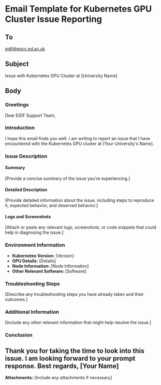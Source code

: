 # Email Template for Kubernetes GPU Cluster Issue Reporting
## To
eidf@epcc.ed.ac.uk
## Subject
Issue with Kubernetes GPU Cluster at [University Name]
## Body
### Greetings
Dear EIDF Support Team,
### Introduction
I hope this email finds you well. I am writing to report an issue that I have encountered with the Kubernetes GPU cluster at [Your University's Name].
### Issue Description
#### Summary
[Provide a concise summary of the issue you're experiencing.]
#### Detailed Description
[Provide detailed information about the issue, including steps to reproduce it, expected behavior, and observed behavior.]
#### Logs and Screenshots
[Attach or paste any relevant logs, screenshots, or code snippets that could help in diagnosing the issue.]
### Environment Information
- **Kubernetes Version:** [Version]
- **GPU Details:** [Details]
- **Node Information:** [Node Information]
- **Other Relevant Software:** [Software]
### Troubleshooting Steps
[Describe any troubleshooting steps you have already taken and their outcomes.]
### Additional Information
[Include any other relevant information that might help resolve the issue.]
### Conclusion
Thank you for taking the time to look into this issue. I am looking forward to your prompt response.
Best regards,
[Your Name]
---
**Attachments:** [Include any attachments if necessary]

